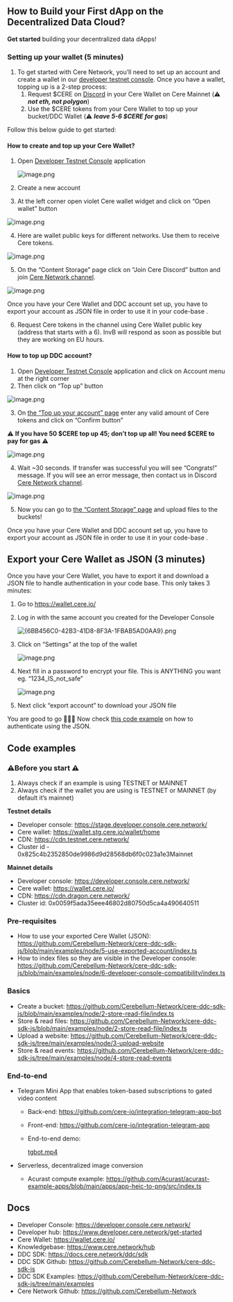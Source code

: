 ## How to Build your First dApp on the Decentralized Data Cloud?
**Get started** building your decentralized data dApps!

### Setting up your wallet (5 minutes)

1. To get started with Cere Network, you’ll need to set up an account and create a wallet in our [developer testnet console](https://stage.developer.console.cere.network/). Once you have a wallet, topping up is a 2-step process:
    1. Request $CERE on [Discord](https://discord.gg/sR3hyRp6PK) in your Cere Wallet on Cere Mainnet (⚠️ ***not eth, not polygon***)
    2. Use the $CERE tokens from your Cere Wallet to top up your bucket/DDC Wallet (⚠️ ***leave 5-6 $CERE for gas***)

Follow this below guide to get started:

#### How to create and top up your Cere Wallet?

1. Open [Developer Testnet Console](https://stage.developer.console.cere.network/) application

   ![image.png](https://file.notion.so/f/f/2ca1d50f-3068-4ab0-bb41-0e822d81461f/94b14eb1-f00b-4bb6-bab2-52c293da6230/image.png?table=block&id=339b011e-3747-44db-8344-0c8a182dd61f&spaceId=2ca1d50f-3068-4ab0-bb41-0e822d81461f&expirationTimestamp=1743616800000&signature=X8pg4sZGKTla8ZDpXxP0ddiuksafsBBILJ1m8hLRONg&downloadName=image.png)

2. Create a new account
3. At the left corner open violet Cere wallet widget and click on “Open wallet” button

![image.png](https://file.notion.so/f/f/2ca1d50f-3068-4ab0-bb41-0e822d81461f/e5fa187c-f427-43f2-a664-23747e78e204/image.png?table=block&id=08f6d956-9781-48d4-82f5-f14ad8dbc46e&spaceId=2ca1d50f-3068-4ab0-bb41-0e822d81461f&expirationTimestamp=1743616800000&signature=X7Vkw2zwVQSrIrUVlhjvZqLlbzAxrN40wcAyJXH-vTI&downloadName=image.png)

4. Here are wallet public keys for different networks. Use them to receive Cere tokens.

![image.png](https://file.notion.so/f/f/2ca1d50f-3068-4ab0-bb41-0e822d81461f/aa3c36f2-0675-4c95-a749-3b7e51d75dd0/image.png?table=block&id=138d8000-83d6-80bd-89f3-e508078848e8&spaceId=2ca1d50f-3068-4ab0-bb41-0e822d81461f&expirationTimestamp=1743616800000&signature=HUJ7WzTT0Fv_H-RE-oRCvjcM4UVKgOvXLdbUWs_oPc4&downloadName=image.png)

5. On the “Content Storage” page click on “Join Cere Discord” button and join [Cere Network channel](https://discord.com/invite/8RBXaQ6nT5).

![image.png](https://file.notion.so/f/f/2ca1d50f-3068-4ab0-bb41-0e822d81461f/c30f84dd-44a1-4d5f-8506-de14664d6139/image.png?table=block&id=65f008e5-3040-43a6-b788-0b81c988b619&spaceId=2ca1d50f-3068-4ab0-bb41-0e822d81461f&expirationTimestamp=1743616800000&signature=mXre1vHzQOelH6TfNghTjqCe08lrOI9SjumKTIlww2M&downloadName=image.png)

Once you have your Cere Wallet and DDC account set up, you have to export your account as JSON file in order to use it in your code-base .

6. Request Cere tokens in the channel using Cere Wallet public key (address that starts with a 6). InvB  will respond as soon as possible but they are working on EU hours.

#### How to top up DDC account?

1. Open [Developer Testnet Console](https://stage.developer.console.cere.network/login) application and click on Account menu at the right corner
2. Then click on “Top up” button

![image.png](https://file.notion.so/f/f/2ca1d50f-3068-4ab0-bb41-0e822d81461f/681b45a9-20f0-4d62-820e-a71722544651/image.png?table=block&id=15ce5086-650d-4a59-825f-47342e0f5c7d&spaceId=2ca1d50f-3068-4ab0-bb41-0e822d81461f&expirationTimestamp=1743616800000&signature=KzyOjWj7Ixzzodg8Bu7bzGDlBlizaFIc22rnXAa3rxM&downloadName=image.png)

3. On [the “Top up your account” page](https://stage.developer.console.cere.network/top-up) enter any valid amount of Cere tokens  and click on “Confirm button”

⚠️ **If you have 50 $CERE top up 45; don’t top up all! You need $CERE to pay for gas** ⚠️

![image.png](https://file.notion.so/f/f/2ca1d50f-3068-4ab0-bb41-0e822d81461f/fc03dced-f624-4099-a333-0a89cbe9a830/image.png?table=block&id=c2df23ef-a9b5-4920-8c42-3f5323b893bb&spaceId=2ca1d50f-3068-4ab0-bb41-0e822d81461f&expirationTimestamp=1743616800000&signature=3mMitqotb7z64P_X4PmUv6Zy_xj99V0d_Leomv7d6n0&downloadName=image.png)

4. Wait ~30 seconds. If transfer was successful you will see “Congrats!” message. If you will see an error message, then contact us in Discord [Cere Network channel](https://discord.com/invite/8RBXaQ6nT5).

![image.png](https://file.notion.so/f/f/2ca1d50f-3068-4ab0-bb41-0e822d81461f/587b957d-25e1-45bc-8951-47fbe6830f27/image.png?table=block&id=c67e2ba4-30ad-4eee-895a-7795f52ad588&spaceId=2ca1d50f-3068-4ab0-bb41-0e822d81461f&expirationTimestamp=1743616800000&signature=-hwtDYNi0IhQ6GzXppVix4I8o9NOzRIo9f-cHlH3vDA&downloadName=image.png)

5. Now you can go to [the “Content Storage” page](https://stage.developer.console.cere.network/content-storage) and upload files to the buckets!



Once you have your Cere Wallet and DDC account set up, you have to export your account as JSON file in order to use it in your code-base .

## Export your Cere Wallet as JSON (3 minutes)

Once you have your Cere Wallet, you have to export it and download a JSON file to handle authentication in your code base. This only takes 3 minutes:

1. Go to https://wallet.cere.io/
2. Log in with the same account you created for the Developer Console

   ![{6BB456C0-42B3-41D8-8F3A-1FBAB5AD0AA9}.png](https://file.notion.so/f/f/2ca1d50f-3068-4ab0-bb41-0e822d81461f/f798b352-c618-4337-a690-34c97c088124/6BB456C0-42B3-41D8-8F3A-1FBAB5AD0AA9.png?table=block&id=137d8000-83d6-80bc-9f5f-dc31e10693e8&spaceId=2ca1d50f-3068-4ab0-bb41-0e822d81461f&expirationTimestamp=1743616800000&signature=lNHQV_IBVY2qIAqHDjm3ChhS3aKV63acvEjx3irIdYU&downloadName=%7B6BB456C0-42B3-41D8-8F3A-1FBAB5AD0AA9%7D.png)

3. Click on “Settings” at the top of the wallet

   ![image.png](https://file.notion.so/f/f/2ca1d50f-3068-4ab0-bb41-0e822d81461f/9520ae4a-ba1f-47b7-8664-33d022e8bf31/image.png?table=block&id=137d8000-83d6-80ba-a9aa-cff6159257a2&spaceId=2ca1d50f-3068-4ab0-bb41-0e822d81461f&expirationTimestamp=1743616800000&signature=vbyg3KHibOGCYt2Kp3HSjarwMYwJAUb_dflQWLvLdb4&downloadName=image.png)

4. Next fill in a password to encrypt your file. This is ANYTHING you want eg. “1234_IS_not_safe”

   ![image.png](https://file.notion.so/f/f/2ca1d50f-3068-4ab0-bb41-0e822d81461f/8107d77d-fb42-4d5a-8696-50a75d464a60/image.png?table=block&id=137d8000-83d6-80f4-8910-daff17beee6c&spaceId=2ca1d50f-3068-4ab0-bb41-0e822d81461f&expirationTimestamp=1743616800000&signature=OwmBxiYT_xAqixa4H9xvRlegGkM7YKE68O5Z399rxX4&downloadName=image.png)

5. Next click “export account” to download your JSON file

You are good to go 🚀🚀🚀 Now check [this code example](https://github.com/Cerebellum-Network/cere-ddc-sdk-js/blob/main/examples/node/5-use-exported-account/index.ts) on how to authenticate using the JSON.

## Code examples

### ⚠️Before you start ⚠️

1. Always check if an example is using TESTNET or MAINNET
2. Always check if the wallet you are using is TESTNET or MAINNET (by default it’s mainnet)


**Testnet details**

- Developer console: https://stage.developer.console.cere.network/
- Cere wallet: https://wallet.stg.cere.io/wallet/home
- CDN: https://cdn.testnet.cere.network/
- Cluster id - 0x825c4b2352850de9986d9d28568db6f0c023a1e3Mainnet

**Mainnet details**

- Developer console: https://developer.console.cere.network/
- Cere wallet: https://wallet.cere.io/
- CDN: https://cdn.dragon.cere.network/
- Cluster id: 0x0059f5ada35eee46802d80750d5ca4a490640511

### Pre-requisites

- How to use your exported Cere Wallet (JSON):
  https://github.com/Cerebellum-Network/cere-ddc-sdk-js/blob/main/examples/node/5-use-exported-account/index.ts
- How to index files so they are visible in the Developer console:
  https://github.com/Cerebellum-Network/cere-ddc-sdk-js/blob/main/examples/node/6-developer-console-compatibility/index.ts

### Basics


- Create a bucket: https://github.com/Cerebellum-Network/cere-ddc-sdk-js/blob/main/examples/node/2-store-read-file/index.ts
- Store & read files: https://github.com/Cerebellum-Network/cere-ddc-sdk-js/blob/main/examples/node/2-store-read-file/index.ts
- Upload a website: https://github.com/Cerebellum-Network/cere-ddc-sdk-js/tree/main/examples/node/3-upload-website
- Store & read events: https://github.com/Cerebellum-Network/cere-ddc-sdk-js/tree/main/examples/node/4-store-read-events

### End-to-end

- Telegram Mini App that enables token-based subscriptions to gated video content
    - Back-end: https://github.com/cere-io/integration-telegram-app-bot
    - Front-end: https://github.com/cere-io/integration-telegram-app
    - End-to-end demo:

      [tgbot.mp4](https://file.notion.so/f/f/2ca1d50f-3068-4ab0-bb41-0e822d81461f/0528d914-151f-4afc-86a6-dab55e5f056e/tgbot.mp4?table=block&id=137d8000-83d6-80db-8c32-f021daa357bd&spaceId=2ca1d50f-3068-4ab0-bb41-0e822d81461f&expirationTimestamp=1743616800000&signature=u5wbWIU6vz32ex1FtoLWg8AVGW5-A2EjNcDyB0B4hUM&downloadName=tgbot.mp4)

- Serverless, decentralized image conversion
    - Acurast compute example: https://github.com/Acurast/acurast-example-apps/blob/main/apps/app-heic-to-png/src/index.ts

## Docs

- Developer Console: https://developer.console.cere.network/
- Developer hub:  https://www.developer.cere.network/get-started
- Cere Wallet:  https://wallet.cere.io/
- Knowledgebase: https://www.cere.network/hub
- DDC SDK: https://docs.cere.network/ddc/sdk
- DDC SDK Github: https://github.com/Cerebellum-Network/cere-ddc-sdk-js
- DDC SDK Examples: https://github.com/Cerebellum-Network/cere-ddc-sdk-js/tree/main/examples
- Cere Network Github: https://github.com/Cerebellum-Network
